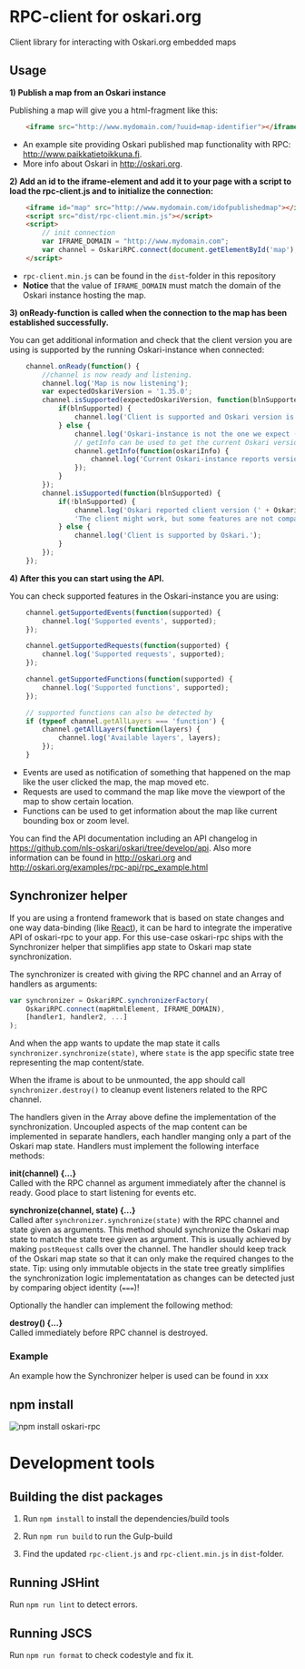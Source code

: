 # RPC-client for oskari.org

Client library for interacting with Oskari.org embedded maps

## Usage

**1) Publish a map from an Oskari instance**

Publishing a map will give you a html-fragment like this:

```html
	<iframe src="http://www.mydomain.com/?uuid=map-identifier"></iframe>
```

* An example site providing Oskari published map functionality with RPC: http://www.paikkatietoikkuna.fi.
* More info about Oskari in http://oskari.org.

**2) Add an id to the iframe-element and add it to your page with a script to load the rpc-client.js and to initialize the connection:**


```html
	<iframe id="map" src="http://www.mydomain.com/idofpublishedmap"></iframe>
	<script src="dist/rpc-client.min.js"></script>
	<script>
		// init connection
		var IFRAME_DOMAIN = "http://www.mydomain.com";
		var channel = OskariRPC.connect(document.getElementById('map'), IFRAME_DOMAIN);
	</script>
```

* `rpc-client.min.js` can be found in the `dist`-folder in this repository
* **Notice** that the value of `IFRAME_DOMAIN` must match the domain of the Oskari instance hosting the map.

**3) onReady-function is called when the connection to the map has been established successfully.**

You can get additional information and check that the client version you are using is supported by the running Oskari-instance when connected:


```javascript
	channel.onReady(function() {
	    //channel is now ready and listening.
	    channel.log('Map is now listening');
	    var expectedOskariVersion = '1.35.0';
	    channel.isSupported(expectedOskariVersion, function(blnSupported) {
	        if(blnSupported) {
	            channel.log('Client is supported and Oskari version is ' + expectedOskariVersion);
	        } else {
	            channel.log('Oskari-instance is not the one we expect (' + expectedOskariVersion + ') or client not supported');
	            // getInfo can be used to get the current Oskari version
	            channel.getInfo(function(oskariInfo) {
	                channel.log('Current Oskari-instance reports version as: ', oskariInfo);
	            });
	        }
	    });
	    channel.isSupported(function(blnSupported) {
	        if(!blnSupported) {
	            channel.log('Oskari reported client version (' + OskariRPC.VERSION + ') is not supported.' +
	            'The client might work, but some features are not compatible.');
	        } else {
	            channel.log('Client is supported by Oskari.');
	        }
	    });
	});
```

**4) After this you can start using the API.**

You can check supported features in the Oskari-instance you are using:

```javascript
	channel.getSupportedEvents(function(supported) {
		channel.log('Supported events', supported);
	});

	channel.getSupportedRequests(function(supported) {
		channel.log('Supported requests', supported);
	});

	channel.getSupportedFunctions(function(supported) {
		channel.log('Supported functions', supported);
	});

	// supported functions can also be detected by
	if (typeof channel.getAllLayers === 'function') {
		channel.getAllLayers(function(layers) {
			channel.log('Available layers', layers);
		});
	}
```

* Events are used as notification of something that happened on the map like the user clicked the map, the map moved etc.
* Requests are used to command the map like move the viewport of the map to show certain location.
* Functions can be used to get information about the map like current bounding box or zoom level.

You can find the API documentation including an API changelog in https://github.com/nls-oskari/oskari/tree/develop/api.
Also more information can be found in http://oskari.org and http://oskari.org/examples/rpc-api/rpc_example.html

## Synchronizer helper

If you are using a frontend framework that is based on state changes and one way data-binding (like [React](https://reactjs.org/docs/thinking-in-react.html)), it can be hard to integrate the imperative API of oskari-rpc to your app. For this use-case oskari-rpc ships with the Synchronizer helper that simplifies app state to Oskari map state synchronization.

The synchronizer is created with giving the RPC channel and an Array of handlers as arguments:

```javascript
var synchronizer = OskariRPC.synchronizerFactory(
	OskariRPC.connect(mapHtmlElement, IFRAME_DOMAIN),
	[handler1, handler2, ...]
);
```

And when the app wants to update the map state it calls `synchronizer.synchronize(state)`, where `state` is the app specific state tree representing the map content/state.

When the iframe is about to be unmounted, the app should call `synchronizer.destroy()` to cleanup event listeners related to the RPC channel.

The handlers given in the Array above define the implementation of the synchronization. Uncoupled aspects of the map content can be implemented in separate handlers, each handler manging only a part of the Oskari map state. Handlers must implement the following interface methods:

**init(channel) {...}** <br>
Called with the RPC channel as argument immediately after the channel is ready. Good place to start listening for events etc.

**synchronize(channel, state) {...}** <br>
Called after `synchronizer.synchronize(state)` with the RPC channel and state given as arguments. This method should synchronize the Oskari map state to match the state tree given as argument. This is usually achieved by making `postRequest` calls over the channel. The handler should keep track of the Oskari map state so that it can only make the required changes to the state. Tip: using only immutable objects in the state tree greatly simplifies the synchronization logic implementatation as changes can be detected just by comparing object identity (`===`)!

Optionally the handler can implement the following method:

**destroy() {...}** <br>
Called immediately before RPC channel is destroyed.

### Example

An example how the Synchronizer helper is used can be found in xxx

## npm install

![npm install oskari-rpc](https://nodei.co/npm/oskari-rpc.png?small=true)

# Development tools

## Building the dist packages

1. Run `npm install` to install the dependencies/build tools

2. Run `npm run build` to run the Gulp-build

3. Find the updated `rpc-client.js` and `rpc-client.min.js` in `dist`-folder.

## Running JSHint

Run `npm run lint` to detect errors.

## Running JSCS

Run `npm run format` to check codestyle and fix it.
